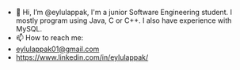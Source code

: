 - 👋 Hi, I’m @eylulappak, I'm a junior Software Engineering student. I mostly program using Java, C or C++. I also have experience with MySQL.
- 📫 How to reach me: 
- eylulappak01@gmail.com
- https://www.linkedin.com/in/eylulappak/

<!---
eylulappak/eylulappak is a ✨ special ✨ repository because its `README.md` (this file) appears on your GitHub profile.
You can click the Preview link to take a look at your changes.
--->
